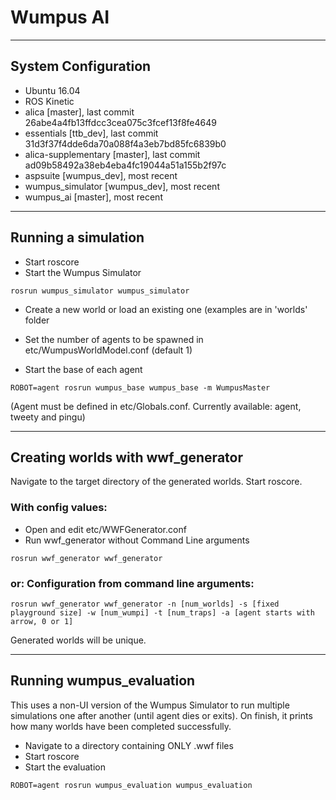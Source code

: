 # Wumpus AI 

----
## System Configuration
* Ubuntu 16.04
* ROS Kinetic
* alica [master], last commit 26abe4a4fb13ffdcc3cea075c3fcef13f8fe4649
* essentials [ttb_dev], last commit 31d3f37f4dde6da70a088f4a3eb7bd85fc6839b0
* alica-supplementary [master], last commit ad09b58492a38eb4eba4fc19044a51a155b2f97c
* aspsuite  [wumpus_dev], most recent
* wumpus_simulator [wumpus\_dev], most recent
* wumpus_ai [master], most recent

----
## Running a simulation

* Start roscore
* Start the Wumpus Simulator 
<!-- -->

    rosrun wumpus_simulator wumpus_simulator

* Create a new world or load an existing one (examples are in 'worlds' folder

* Set the number of agents to be spawned in etc/WumpusWorldModel.conf (default 1)

* Start the base of each agent
<!-- -->

    ROBOT=agent rosrun wumpus_base wumpus_base -m WumpusMaster

(Agent must be defined in etc/Globals.conf. Currently available: agent, tweety and pingu)


----
## Creating worlds with wwf_generator

Navigate to the target directory of the generated worlds.
Start roscore.

### With config values:

* Open and edit etc/WWFGenerator.conf 
* Run wwf\_generator without Command Line arguments

<!-- -->
    rosrun wwf_generator wwf_generator

### or: Configuration from command line arguments: 

    rosrun wwf_generator wwf_generator -n [num_worlds] -s [fixed playground size] -w [num_wumpi] -t [num_traps] -a [agent starts with arrow, 0 or 1]

Generated worlds will be unique.

----

## Running wumpus_evaluation

This uses a non-UI version of the Wumpus Simulator to run multiple simulations one after another (until agent dies or exits). On finish, it prints how many worlds have been completed successfully.

* Navigate to a directory containing ONLY .wwf files
* Start roscore
* Start the evaluation
<!-- -->
    ROBOT=agent rosrun wumpus_evaluation wumpus_evaluation
